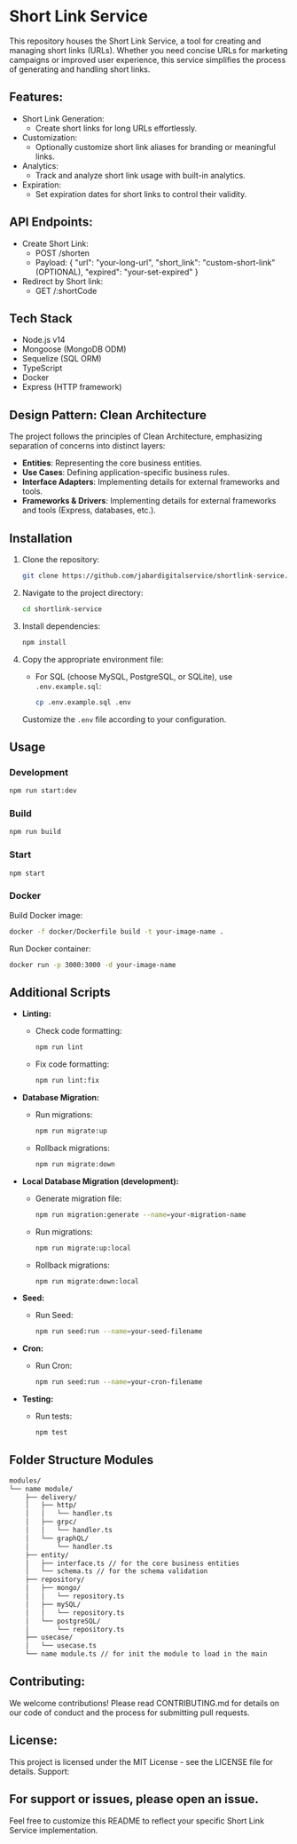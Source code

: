 # Short Link Service

This repository houses the Short Link Service, a tool for creating and managing short links (URLs). Whether you need concise URLs for marketing campaigns or improved user experience, this service simplifies the process of generating and handling short links.

## Features:
- Short Link Generation:
  - Create short links for long URLs effortlessly.
- Customization:
  - Optionally customize short link aliases for branding or meaningful links.
- Analytics:
  - Track and analyze short link usage with built-in analytics.
- Expiration:
  - Set expiration dates for short links to control their validity.

## API Endpoints:
- Create Short Link:
  - POST /shorten
  - Payload: { "url": "your-long-url", "short_link": "custom-short-link" (OPTIONAL), "expired": "your-set-expired" }
- Redirect by Short link:
  - GET /:shortCode

## Tech Stack

- Node.js v14
- Mongoose (MongoDB ODM)
- Sequelize (SQL ORM)
- TypeScript
- Docker
- Express (HTTP framework)

## Design Pattern: Clean Architecture

The project follows the principles of Clean Architecture, emphasizing separation of concerns into distinct layers:

- **Entities**: Representing the core business entities.
- **Use Cases**: Defining application-specific business rules.
- **Interface Adapters**: Implementing details for external frameworks and tools.
- **Frameworks & Drivers**: Implementing details for external frameworks and tools (Express, databases, etc.).

## Installation

1. Clone the repository:

   ```bash
   git clone https://github.com/jabardigitalservice/shortlink-service.git
   ```

2. Navigate to the project directory:

   ```bash
   cd shortlink-service
   ```

3. Install dependencies:

   ```bash
   npm install
   ```

4. Copy the appropriate environment file:
   - For SQL (choose MySQL, PostgreSQL, or SQLite), use `.env.example.sql`:

     ```bash
     cp .env.example.sql .env
     ```

   Customize the `.env` file according to your configuration.

## Usage

### Development

```bash
npm run start:dev
```

### Build

```bash
npm run build
```

### Start

```bash
npm start
```

### Docker

Build Docker image:

```bash
docker -f docker/Dockerfile build -t your-image-name .
```

Run Docker container:

```bash
docker run -p 3000:3000 -d your-image-name
```

## Additional Scripts

- **Linting:**
  - Check code formatting:
    ```bash
    npm run lint
    ```
  - Fix code formatting:
    ```bash
    npm run lint:fix
    ```

- **Database Migration:**
  - Run migrations:
    ```bash
    npm run migrate:up
    ```
  - Rollback migrations:
    ```bash
    npm run migrate:down
    ```

- **Local Database Migration (development):**
  - Generate migration file:
    ```bash
    npm run migration:generate --name=your-migration-name
    ```
  - Run migrations:
    ```bash
    npm run migrate:up:local
    ```
  - Rollback migrations:
    ```bash
    npm run migrate:down:local
    ```

- **Seed:**
  - Run Seed:
    ```bash
    npm run seed:run --name=your-seed-filename
    ```


- **Cron:**
  - Run Cron:
    ```bash
    npm run seed:run --name=your-cron-filename
    ```

- **Testing:**
  - Run tests:
    ```bash
    npm test
    ```

## Folder Structure Modules

```bash
modules/
└── name module/
    ├── delivery/
    │   ├── http/
    │   │   └── handler.ts
    │   ├── grpc/
    │   │   └── handler.ts
    │   └── graphQL/
    │       └── handler.ts
    ├── entity/
    │   ├── interface.ts // for the core business entities
    │   └── schema.ts // for the schema validation
    ├── repository/
    │   ├── mongo/
    │   │   └── repository.ts
    │   ├── mySQL/
    │   │   └── repository.ts
    │   └── postgreSQL/
    │       └── repository.ts
    ├── usecase/
    │   └── usecase.ts
    └── name module.ts // for init the module to load in the main
```

## Contributing:

We welcome contributions! Please read CONTRIBUTING.md for details on our code of conduct and the process for submitting pull requests.

## License:

This project is licensed under the MIT License - see the LICENSE file for details.
Support:

## For support or issues, please open an issue.

Feel free to customize this README to reflect your specific Short Link Service implementation.